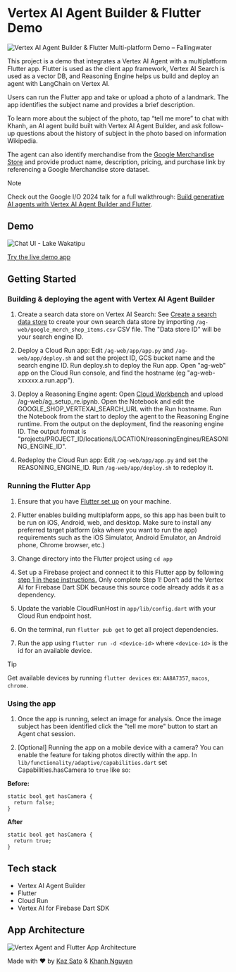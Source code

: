 # Vertex AI Agent Builder & Flutter Demo

![Vertex AI Agent Builder & Flutter Multi-platform Demo – Fallingwater](https://storage.googleapis.com/github-repo/generative-ai/sample-apps/photo-discovery/showcase.png)

This project is a demo that integrates a Vertex AI Agent with a multiplatform Flutter app. Flutter is used as the client app framework, Vertex AI Search is used as a vector DB, and Reasoning Engine helps us build and deploy an agent with LangChain on Vertex AI.



Users can run the Flutter app and take or upload a photo of a landmark. The app identifies the subject name and provides a brief description. 

To learn more about the subject of the photo, tap “tell me more” to chat with Khanh, an AI agent build built with Vertex AI Agent Builder, and ask follow-up questions about the history of subject in the photo based on information Wikipedia.

The agent can also identify merchandise from the [Google Merchandise Store](https://your.googlemerchandisestore.com) and provide product name, description, pricing, and purchase link by referencing a Google Merchandise store dataset.

> [!NOTE]
Check out the Google I/O 2024 talk for a full walkthrough: [Build generative AI agents with Vertex AI Agent Builder and Flutter](https://youtu.be/V8P_S9OLI_I?si=N2QMBs7HNZL6mKU0).

## Demo
![Chat UI - Lake Wakatipu](https://storage.googleapis.com/github-repo/generative-ai/sample-apps/photo-discovery/demo.gif)

[Try the live demo app](https://photo-discovery-demo.web.app/)

## Getting Started

### Building & deploying the agent with Vertex AI Agent Builder

1. Create a search data store on Vertex AI Search: See [Create a search data store](https://cloud.google.com/generative-ai-app-builder/docs/create-data-store-es) to create your own search data store by importing `/ag-web/google_merch_shop_items.csv` CSV file. The "Data store ID" will be your search engine ID.

1. Deploy a Cloud Run app: Edit `/ag-web/app/app.py` and `/ag-web/app/deploy.sh` and set the project ID, GCS bucket name and the search engine ID. Run deploy.sh to deploy the Run app. Open "ag-web" app on the Cloud Run console, and find the hostname (eg "ag-web-xxxxxx.a.run.app").

1. Deploy a Reasoning Engine agent: Open [Cloud Workbench](https://cloud.google.com/vertex-ai/docs/workbench/instances/create-console-quickstart) and upload /ag-web/ag_setup_re.ipynb. Open the Notebook and edit the GOOGLE_SHOP_VERTEXAI_SEARCH_URL with the Run hostname. Run the Notebook from the start to deploy the agent to the Reasoning Engine runtime. From the output on the deployment, find the reasoning engine ID. The output format is "projects/PROJECT_ID/locations/LOCATION/reasoningEngines/REASONING_ENGINE_ID".

1. Redeploy the Cloud Run app: Edit `/ag-web/app/app.py` and set the REASONING_ENGINE_ID. Run `/ag-web/app/deploy.sh` to redeploy it.

### Running the Flutter App

1. Ensure that you have [Flutter set up](https://flutter.dev/get-started) on your machine.
   
1. Flutter enables building multiplaform apps, so this app has been built to be run on iOS, Android, web, and desktop. Make sure to install any preferred target platform (aka where you want to run the app) requirements such as the iOS Simulator, Android Emulator, an Android phone, Chrome browser, etc.)

1. Change directory into the Flutter project using `cd app`

1. Set up a Firebase project and connect it to this Flutter app by following [step 1 in these instructions.](https://firebase.google.com/docs/vertex-ai/get-started?platform=flutter) Only complete Step 1! Don't add the Vertex AI for Firebase Dart SDK because this source code already adds it as a dependency. 

1. Update the variable CloudRunHost in `app/lib/config.dart` with your Cloud Run endpoint host.

1. On the terminal, run `flutter pub get` to get all project dependencies. 

1. Run the app using `flutter run -d <device-id>` where `<device-id>` is the id for an available device.

> [!TIP]
Get available devices by running `flutter devices` ex: `AA8A7357`, `macos`, `chrome`.

### Using the app

1. Once the app is running, select an image for analysis. Once the image subject has been identified click the "tell me more" button to start an Agent chat session. 

1. [Optional] Running the app on a mobile device with a camera? You can enable the feature for taking photos directly within the app. In `lib/functionality/adaptive/capabilities.dart` set Capabilities.hasCamera to `true` like so:

**Before:**
```
static bool get hasCamera {
  return false;
}
```

**After**
```
static bool get hasCamera {
  return true;
}
```

## Tech stack
- Vertex AI Agent Builder
- Flutter
- Cloud Run
- Vertex AI for Firebase Dart SDK

## App Architecture

![Vertex Agent and Flutter App Architecture](https://storage.googleapis.com/github-repo/generative-ai/sample-apps/photo-discovery/architecture-diagram.png)


Made with ❤️ by [Kaz Sato](https://github.com/kazunori279) & [Khanh Nguyen](https://github.com/khanhnwin)